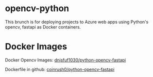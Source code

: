 # opencv-python
This brunch is for deploying projects to Azure web apps using Python's opencv, fastapi as Docker containers.

# Docker Images
Docker Opencv Images: [dnjsfuf1030/python-opencv-fastapi][DockerOpencvImage]

Dockerfile in github: [coinrush0/python-opencv-fastapi][DockerfileInGithub]

[DockerOpencvImage]: https://hub.docker.com/repository/docker/dnjsfuf1030/python-opencv-fastapi
[DockerfileInGithub]: https://github.com/coinrush0/python-opencv-fastapi-docker

